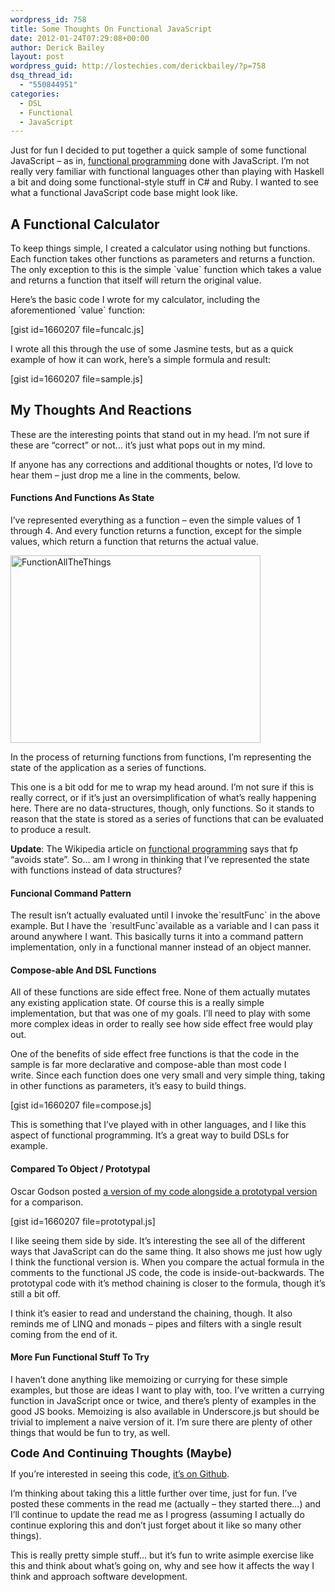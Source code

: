 ```yaml
---
wordpress_id: 758
title: Some Thoughts On Functional JavaScript
date: 2012-01-24T07:29:08+00:00
author: Derick Bailey
layout: post
wordpress_guid: http://lostechies.com/derickbailey/?p=758
dsq_thread_id:
  - "550844951"
categories:
  - DSL
  - Functional
  - JavaScript
---
```

Just for fun I decided to put together a quick sample of some functional JavaScript &#8211; as in, [functional programming](http://en.wikipedia.org/wiki/Functional_programming) done with JavaScript. I&#8217;m not really very familiar with functional languages other than playing with Haskell a bit and doing some functional-style stuff in C# and Ruby. I wanted to see what a functional JavaScript code base might look like.

## A Functional Calculator

To keep things simple, I created a calculator using nothing but functions. Each function takes other functions as parameters and returns a function. The only exception to this is the simple \`value\` function which takes a value and returns a function that itself will return the original value.

Here&#8217;s the basic code I wrote for my calculator, including the aforementioned \`value\` function:

[gist id=1660207 file=funcalc.js]

I wrote all this through the use of some Jasmine tests, but as a quick example of how it can work, here&#8217;s a simple formula and result:

[gist id=1660207 file=sample.js]

## My Thoughts And Reactions

These are the interesting points that stand out in my head. I&#8217;m not sure if these are &#8220;correct&#8221; or not… it&#8217;s just what pops out in my mind.

If anyone has any corrections and additional thoughts or notes, I&#8217;d love to hear them &#8211; just drop me a line in the comments, below.

#### Functions And Functions As State

I&#8217;ve represented everything as a function &#8211; even the simple values of 1 through 4. And every function returns a function, except for the simple values, which return a function that returns the actual value.

<img title="FunctionAllTheThings.jpg" src="http://lostechies.com/derickbailey/files/2012/01/FunctionAllTheThings.jpg" border="0" alt="FunctionAllTheThings" width="400" height="300" />

In the process of returning functions from functions, I&#8217;m representing the state of the application as a series of functions.

This one is a bit odd for me to wrap my head around. I&#8217;m not sure if this is really correct, or if it&#8217;s just an oversimplification of what&#8217;s really happening here. There are no data-structures, though, only functions. So it stands to reason that the state is stored as a series of functions that can be evaluated to produce a result.

**Update**: The Wikipedia article on [functional programming](http://en.wikipedia.org/wiki/Functional_programming) says that fp &#8220;avoids state&#8221;. So… am I wrong in thinking that I&#8217;ve represented the state with functions instead of data structures?

#### Funcional Command Pattern

The result isn&#8217;t actually evaluated until I invoke the\`resultFunc\` in the above example. But I have the \`resultFunc\`available as a variable and I can pass it around anywhere I want. This basically turns it into a command pattern implementation, only in a functional manner instead of an object manner.

#### Compose-able And DSL Functions

All of these functions are side effect free. None of them actually mutates any existing application state. Of course this is a really simple implementation, but that was one of my goals. I&#8217;ll need to play with some more complex ideas in order to really see how side effect free would play out.

One of the benefits of side effect free functions is that the code in the sample is far more declarative and compose-able than most code I write. Since each function does one very small and very simple thing, taking in other functions as parameters, it&#8217;s easy to build things.

[gist id=1660207 file=compose.js]

This is something that I&#8217;ve played with in other languages, and I like this aspect of functional programming. It&#8217;s a great way to build DSLs for example.

#### Compared To Object / Prototypal

Oscar Godson posted [a version of my code alongside a prototypal version](http://jsbin.com/atopek/edit#javascript) for a comparison.

[gist id=1660207 file=prototypal.js]

I like seeing them side by side. It&#8217;s interesting the see all of the different ways that JavaScript can do the same thing. It also shows me just how ugly I think the functional version is. When you compare the actual formula in the comments to the functional JS code, the code is inside-out-backwards. The prototypal code with it&#8217;s method chaining is closer to the formula, though it&#8217;s still a bit off.

I think it&#8217;s easier to read and understand the chaining, though. It also reminds me of LINQ and monads &#8211; pipes and filters with a single result coming from the end of it.

#### More Fun Functional Stuff To Try

I haven&#8217;t done anything like memoizing or currying for these simple examples, but those are ideas I want to play with, too. I&#8217;ve written a currying function in JavaScript once or twice, and there&#8217;s plenty of examples in the good JS books. Memoizing is also available in Underscore.js but should be trivial to implement a naive version of it. I&#8217;m sure there are plenty of other things that would be fun to try, as well.

<span style="font-size: 18px; font-weight: bold;">Code And Continuing Thoughts (Maybe)</span>

If you&#8217;re interested in seeing this code, [it&#8217;s on Github](https://github.com/derickbailey/jsfuncalc).

I&#8217;m thinking about taking this a little further over time, just for fun. I&#8217;ve posted these comments in the read me (actually &#8211; they started there…) and I&#8217;ll continue to update the read me as I progress (assuming I actually do continue exploring this and don&#8217;t just forget about it like so many other things).

This is really pretty simple stuff&#8230; but it&#8217;s fun to write asimple exercise like this and think about what&#8217;s going on, why and see how it affects the way I think and approach software development.